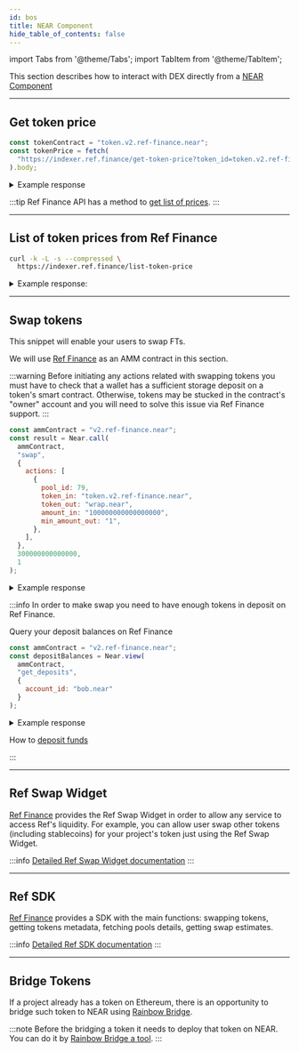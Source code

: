 ```yaml
---
id: bos
title: NEAR Component
hide_table_of_contents: false
---
```


import Tabs from '@theme/Tabs';
import TabItem from '@theme/TabItem';

This section describes how to interact with DEX directly from a [NEAR Component](../../../bos/components.md)

---

## Get token price

<Tabs>

<TabItem value="Ref Finance API" label="Ref Finance API">

```js
const tokenContract = "token.v2.ref-finance.near";
const tokenPrice = fetch(
  "https://indexer.ref.finance/get-token-price?token_id=token.v2.ref-finance.near"
).body;
```

<details>
<summary>Example response</summary>
<p>

```json
{
  "token_contract_id": "token.v2.ref-finance.near",
  "price": "0.05732698"
}
```

</p>
</details>

:::tip
Ref Finance API has a method to [get list of prices](https://indexer.ref.finance/list-token-price).
:::

</TabItem>

</Tabs>

---

## List of token prices from Ref Finance

```bash
curl -k -L -s --compressed \
  https://indexer.ref.finance/list-token-price
```

<details>
<summary>Example response: </summary>
<p>

```json
{
  "wrap.near": {
    "price": "1.011",
    "decimal": 24,
    "symbol": "near"
  },
  "a0b86991c6218b36c1d19d4a2e9eb0ce3606eb48.factory.bridge.near": {
    "price": "1.0",
    "decimal": 6,
    "symbol": "nUSDC"
  },
  ...
}
```

</p>
</details>

---

## Swap tokens

This snippet will enable your users to swap FTs.

We will use [Ref Finance](https://app.ref.finance/) as an AMM contract in this section.

:::warning
Before initiating any actions related with swapping tokens you must have to check that a wallet has a sufficient storage deposit on a token's smart contract. Otherwise, tokens may be stucked in the contract's "owner" account and you will need to solve this issue via Ref Finance support.
:::

<Tabs>

<TabItem value="Smart Contract" label="Smart Contract">

```js
const ammContract = "v2.ref-finance.near";
const result = Near.call(
  ammContract,
  "swap",
  {
    actions: [
      {
        pool_id: 79,
        token_in: "token.v2.ref-finance.near",
        token_out: "wrap.near",
        amount_in: "100000000000000000",
        min_amount_out: "1",
      },
    ],
  },
  300000000000000,
  1
);
```

<details>
<summary>Example response</summary>
<p>

```json
"5019606679394603179450"
```

</p>
</details>

:::info
In order to make swap you need to have enough tokens in deposit on Ref Finance.

Query your deposit balances on Ref Finance

```js
const ammContract = "v2.ref-finance.near";
const depositBalances = Near.view(
  ammContract,
  "get_deposits",
  {
    account_id: "bob.near"
  }
);
```

<details>
<summary>Example response</summary>
<p>

```json
{
  "token.v2.ref-finance.near": "0",
  "wrap.near": "0"
}
```

</p>
</details>

How to [deposit funds](#attaching-fts-to-a-call--already-exist-here)

:::

</TabItem>

</Tabs>

---

## Ref Swap Widget
[Ref Finance](https://www.ref.finance/) provides the Ref Swap Widget in order to allow any service to access Ref's liquidity. For example, you can allow user swap other tokens (including stablecoins) for your project's token just using the Ref Swap Widget.

:::info
[Detailed Ref Swap Widget documentation](https://github.com/ref-finance/ref-sdk#ref-swap-widget)
:::

---

## Ref SDK

[Ref Finance](https://www.ref.finance/) provides a SDK with the main functions: swapping tokens, getting tokens metadata, fetching pools details, getting swap estimates.

:::info
[Detailed Ref SDK documentation](https://guide.ref.finance/developers-1/ref-sdk)
:::

---

## Bridge Tokens

If a project already has a token on Ethereum, there is an opportunity to bridge such token to NEAR using [Rainbow Bridge](https://rainbowbridge.app/).

:::note
Before the bridging a token it needs to deploy that token on NEAR. You can do it by [Rainbow Bridge a tool](https://rainbowbridge.app/deploy).
:::
